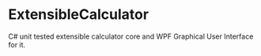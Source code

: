 # ExtensibleCalculator
C# unit tested extensible calculator core and WPF Graphical User Interface for it.
